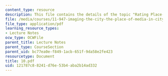 ```yaml
---
content_type: resource
description: This file contains the details of the topic "Rating Place-Ratings".
file: /media/courses/11-947-imaging-the-city-the-place-of-media-in-city-design-and-development-fall-1998/121787c88241d76e53b4aba2b14ad332_10.pdf
file_type: application/pdf
learning_resource_types:
- Lecture Notes
ocw_type: OCWFile
parent_title: Lecture Notes
parent_type: CourseSection
parent_uid: bc77ea0e-f849-1acb-651f-9da58e2fe423
resourcetype: Document
title: 10.pdf
uid: 121787c8-8241-d76e-53b4-aba2b14ad332
---
```


